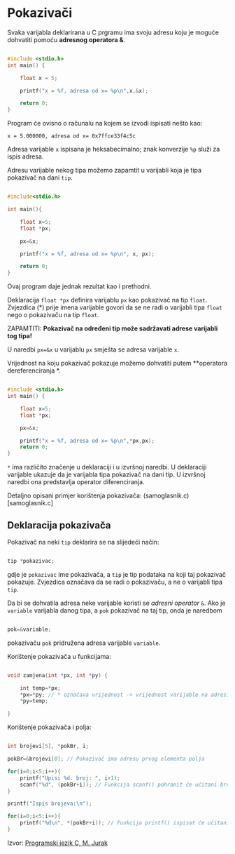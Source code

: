 # Pokazivači

Svaka varijabla deklarirana u C prgramu ima svoju adresu koju
je moguće dohvatiti pomoću **adresnog operatora &**.

``` C

#include <stdio.h>
int main() {

    float x = 5;

    printf("x = %f, adresa od x= %p\n",x,&x);

    return 0;
}

```

Program će ovisno o računalu na kojem se izvodi ispisati nešto kao:

```
x = 5.000000, adresa od x= 0x7ffce33f4c5c
```

Adresa varijable `x` ispisana je heksabecimalno; znak konverzije `%p` služi za ispis adresa.

Adresu varijable nekog tipa možemo zapamtit u varijabli koja je tipa pokazivač na dani `tip`.

``` C

#include<stdio.h>

int main(){

    float x=5;
    float *px;

    px=&x;

    printf("x = %f, adresa od x= %p\n", x, px);

    return 0;
}

```

Ovaj program daje jednak rezultat kao i prethodni.

Deklaracija `float *px` definira varijablu `px` kao pokazivač na tip `float`. Zvjezdica (*) prije imena varijable govori da se ne radi o varijabli tipa `float` nego o pokazivaču na tip `float`. 

ZAPAMTITI: **Pokazivač na određeni tip može sadržavati adrese varijabli tog tipa!**

U naredbi `px=&x` u varijablu `px` smješta se adresa varijable `x`.

Vrijednost na koju pokazivač pokazuje možemo dohvatiti putem **operatora dereferenciranja *.

``` C

#include <stdio.h>
int main() {

    float x=5;
    float *px;

    px=&x;

    printf("x = %f, adresa od x= %p\n",*px,px);
    return 0;
}

```

`*` ima različito značenje u deklaraciji i u izvršnoj naredbi. U deklaraciji varijable ukazuje da je varijabla tipa pokazivač na dani tip.
U izvršnoj naredbi ona predstavlja operator diferenciranja.

Detaljno opisani primjer korištenja pokazivača: (samoglasnik.c)[samoglasnik.c]

## Deklaracija pokazivača

Pokazivač na neki `tip` deklarira se na slijedeći način:

``` C

tip *pokazivac;

```

gdje je `pokazivac` ime pokazivača, a `tip` je tip podataka na koji taj pokazivač pokazuje.
Zvjezdica označava da se radi o pokazivaču, a ne o varijabli tipa `tip`. 

Da bi se dohvatila adresa neke varijable koristi se *adresni operator* `&`.
Ako je `variable` varijabla danog tipa, a `pok` pokazivač na taj tip, onda je naredbom

```C

pok=&variable;

```

pokazivaču `pok` pridružena adresa varijable `variable`.

Korištenje pokazivača u funkcijama:

```C

void zamjena(int *px, int *py) {

    int temp=*px;
    *px=*py; // * označava vrijednost -> vrijednost varijable na adresi u pokazivaču py će biti pohranjena u varijablu na adresi u pokazivaču px
    *py=temp;

}

```

Korištenje pokazivača i polja:

```C

int brojevi[5], *pokBr, i;

pokBr=&brojevi[0]; // Pokazivač ima adresu prvog elementa polja

for(i=0;i<5;i++){
    printf("Upisi %d. broj: ", i+1);
    scanf("%d", (pokBr+i)); // Funkcija scanf() pohranit će učitani broj na adresi prvog elementa polja uvećanoj za i
}

printf("Ispis brojeva:\n");

for(i=0;i<5;i++){
    printf("%d\n", *(pokBr+i)); // Funkcija printf() ispisat će učitani broj sa adrese prvog elementa polja uvećanoj za i
}

```

Izvor: [Programski jezik C, M. Jurak](https://web.math.pmf.unizg.hr/~singer/Prog_Add/c.pdf)